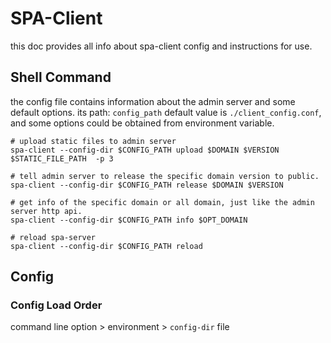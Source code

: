 # SPA-Client
this doc provides all info about spa-client config and instructions for use.


## Shell Command
the config file contains information about the admin server and some default options.
its path: `config_path` default value is `./client_config.conf`, and some options could be obtained from environment variable.

```shell
# upload static files to admin server
spa-client --config-dir $CONFIG_PATH upload $DOMAIN $VERSION $STATIC_FILE_PATH  -p 3

# tell admin server to release the specific domain version to public. 
spa-client --config-dir $CONFIG_PATH release $DOMAIN $VERSION

# get info of the specific domain or all domain, just like the admin server http api.
spa-client --config-dir $CONFIG_PATH info $OPT_DOMAIN

# reload spa-server
spa-client --config-dir $CONFIG_PATH reload
```

## Config
### Config Load Order
command line option > environment  > `config-dir` file
